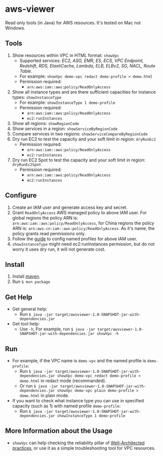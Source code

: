# aws-viewer
Read only tools (in Java) for AWS resources. It's tested on Mac not Windows.

## Tools
1. Show resources within VPC in HTML format: `showVpc`
	- Supported services: *EC2, ASG, EMR, ES, ECS, VPC Endpoint, Redshift, RDS, ElastiCache, Lambda, ELB, ELBv2, SG, NACL, Route Table*.
	- For example: `showVpc demo-vpc redact demo-profile > demo.html`
	- Permission required: 
		* `arn:aws:iam::aws:policy/ReadOnlyAccess`
2. Show all instance types and are there sufficient capacities for instance types: `showInstanceType`
	- For example: `showInstanceType 1 demo-profile`
	- Permission required: 
		* `arn:aws:iam::aws:policy/ReadOnlyAccess`
		* `ec2:runInstances`
3. Show all regions: `showRegionCode`
4. Show services in a region: `showServiceByRegionCode`
5. Compare services in two regions: `showServiceCompareByRegionCode`
6. Dry run EC2 to test the capacity and your soft limit in region: `dryRunEc2`
	- Permission required: 
		* `arn:aws:iam::aws:policy/ReadOnlyAccess`
		* `ec2:runInstances`
7. Dry run EC2 Spot to test the capacity and your soft limit in region: `dryRunEc2Spot`
	- Permission required: 
		* `arn:aws:iam::aws:policy/ReadOnlyAccess`
		* `ec2:runInstances`

## Configure
1. Create an IAM user and generate access key and secret.
2. Grant `ReadOnlyAccess` AWS managed policy to above IAM user. For global regions the policy ARN is: `arn:aws:iam::aws:policy/ReadOnlyAccess`, for China regions the policy ARN is: `arn:aws-cn:iam::aws:policy/ReadOnlyAccess`. As it's name, the policy grants read permissions only.
3. Follow the [guide](https://docs.aws.amazon.com/cli/latest/userguide/cli-configure-profiles.html) to config named profiles for above IAM user.
4. `showInstanceType` might need ec2:runInstances permission, but do not worry it uses dry run, it will not generate cost.

## Install
1. Install [maven](https://maven.apache.org/install.html).
2. Run `$ mvn package`

## Get Help
+ Get general help:
	- Run `$ java -jar target/awsviewer-1.0-SNAPSHOT-jar-with-dependencies.jar`
+ Get tool help:
	- Use `-h`, For example, run `$ java -jar target/awsviewer-1.0-SNAPSHOT-jar-with-dependencies.jar showVpc -h`

## Run
+ For example, if the VPC name is `demo-vpc` and the named profile is `demo-profile`:
	- Run `$ java -jar target/awsviewer-1.0-SNAPSHOT-jar-with-dependencies.jar showVpc demo-vpc redact demo-profile > demo.html` in redact mode (recommanded).
 	- Or run `$ java -jar target/awsviewer-1.0-SNAPSHOT-jar-with-dependencies.jar showVpc demo-vpc plain demo-profile > demo.html` in plain mode.
+ If you want to check what instance type you can use in specified capacity (such as 1) with named profile `demo-profile`:
	- Run `$ java -jar target/awsviewer-1.0-SNAPSHOT-jar-with-dependencies.jar showInstanceType 1 demo-profile`

## More Information about the Usage
+ `showVpc` can help checking the reliability pillar of [Well-Architected practices](https://aws.amazon.com/architecture/well-architected/), or use it as a simple troubleshooting tool for VPC resources.
